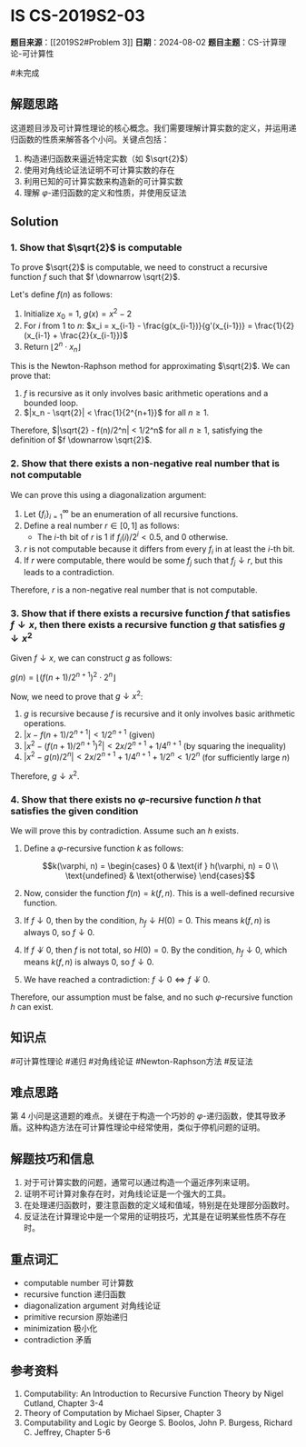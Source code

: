 # IS CS-2019S2-03

**题目来源**：[[2019S2#Problem 3]]
**日期**：2024-08-02
**题目主题**：CS-计算理论-可计算性

#未完成

## 解题思路

这道题目涉及可计算性理论的核心概念。我们需要理解计算实数的定义，并运用递归函数的性质来解答各个小问。关键点包括：

1. 构造递归函数来逼近特定实数（如 $\sqrt{2}$）
2. 使用对角线论证法证明不可计算实数的存在
3. 利用已知的可计算实数来构造新的可计算实数
4. 理解 $\varphi$-递归函数的定义和性质，并使用反证法

## Solution

### 1. Show that $\sqrt{2}$ is computable

To prove $\sqrt{2}$ is computable, we need to construct a recursive function $f$ such that $f \downarrow \sqrt{2}$.

Let's define $f(n)$ as follows:

1. Initialize $x_0 = 1$, $g(x) = x^2 - 2$
2. For $i$ from 1 to $n$:
   $x_i = x_{i-1} - \frac{g(x_{i-1})}{g'(x_{i-1})} = \frac{1}{2}(x_{i-1} + \frac{2}{x_{i-1}})$
3. Return $\lfloor 2^n \cdot x_n \rfloor$

This is the Newton-Raphson method for approximating $\sqrt{2}$. We can prove that:

1. $f$ is recursive as it only involves basic arithmetic operations and a bounded loop.
2. $|x_n - \sqrt{2}| < \frac{1}{2^{n+1}}$ for all $n \geq 1$.

Therefore, $|\sqrt{2} - f(n)/2^n| < 1/2^n$ for all $n \geq 1$, satisfying the definition of $f \downarrow \sqrt{2}$.

### 2. Show that there exists a non-negative real number that is not computable

We can prove this using a diagonalization argument:

1. Let $\{f_i\}_{i=1}^{\infty}$ be an enumeration of all recursive functions.
2. Define a real number $r \in [0,1]$ as follows:
   - The $i$-th bit of $r$ is 1 if $f_i(i)/2^i < 0.5$, and 0 otherwise.
3. $r$ is not computable because it differs from every $f_i$ in at least the $i$-th bit.
4. If $r$ were computable, there would be some $f_j$ such that $f_j \downarrow r$, but this leads to a contradiction.

Therefore, $r$ is a non-negative real number that is not computable.

### 3. Show that if there exists a recursive function $f$ that satisfies $f \downarrow x$, then there exists a recursive function $g$ that satisfies $g \downarrow x^2$

Given $f \downarrow x$, we can construct $g$ as follows:

$g(n) = \lfloor (f(n+1)/2^{n+1})^2 \cdot 2^n \rfloor$

Now, we need to prove that $g \downarrow x^2$:

1. $g$ is recursive because $f$ is recursive and it only involves basic arithmetic operations.
2. $|x - f(n+1)/2^{n+1}| < 1/2^{n+1}$ (given)
3. $|x^2 - (f(n+1)/2^{n+1})^2| < 2x/2^{n+1} + 1/4^{n+1}$ (by squaring the inequality)
4. $|x^2 - g(n)/2^n| < 2x/2^{n+1} + 1/4^{n+1} + 1/2^n < 1/2^n$ (for sufficiently large $n$)

Therefore, $g \downarrow x^2$.

### 4. Show that there exists no $\varphi$-recursive function $h$ that satisfies the given condition

We will prove this by contradiction. Assume such an $h$ exists.

1. Define a $\varphi$-recursive function $k$ as follows:

   $$k(\varphi, n) = \begin{cases}
   0 & \text{if } h(\varphi, n) = 0 \\
   \text{undefined} & \text{otherwise}
   \end{cases}$$


2. Now, consider the function $f(n) = k(f, n)$. This is a well-defined recursive function.

3. If $f \downarrow 0$, then by the condition, $h_f \downarrow H(0) = 0$. This means $k(f, n)$ is always 0, so $f \downarrow 0$.

4. If $f \not\downarrow 0$, then $f$ is not total, so $H(0) = 0$. By the condition, $h_f \downarrow 0$, which means $k(f, n)$ is always 0, so $f \downarrow 0$.

5. We have reached a contradiction: $f \downarrow 0 \iff f \not\downarrow 0$.

Therefore, our assumption must be false, and no such $\varphi$-recursive function $h$ can exist.

## 知识点

#可计算性理论 #递归 #对角线论证 #Newton-Raphson方法 #反证法

## 难点思路

第 4 小问是这道题的难点。关键在于构造一个巧妙的 $\varphi$-递归函数，使其导致矛盾。这种构造方法在可计算性理论中经常使用，类似于停机问题的证明。

## 解题技巧和信息

1. 对于可计算实数的问题，通常可以通过构造一个逼近序列来证明。
2. 证明不可计算对象存在时，对角线论证是一个强大的工具。
3. 在处理递归函数时，要注意函数的定义域和值域，特别是在处理部分函数时。
4. 反证法在计算理论中是一个常用的证明技巧，尤其是在证明某些性质不存在时。

## 重点词汇

- computable number 可计算数
- recursive function 递归函数
- diagonalization argument 对角线论证
- primitive recursion 原始递归
- minimization 极小化
- contradiction 矛盾

## 参考资料

1. Computability: An Introduction to Recursive Function Theory by Nigel Cutland, Chapter 3-4
2. Theory of Computation by Michael Sipser, Chapter 3
3. Computability and Logic by George S. Boolos, John P. Burgess, Richard C. Jeffrey, Chapter 5-6
